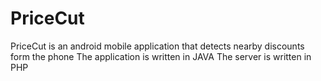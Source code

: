 # PriceCut
PriceCut is an android mobile application that detects nearby discounts form the phone
The application is written in JAVA
The server is written in PHP

